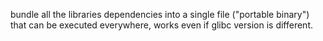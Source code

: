 bundle all the libraries dependencies into a single file ("portable binary") that can be executed everywhere, works even if glibc version is different.
